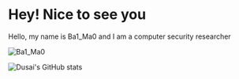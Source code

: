 # Hey! Nice to see you
Hello, my name is Ba1_Ma0 and I am a computer security researcher



![Ba1_Ma0](https://count.getloli.com/get/@baimao-box)

![Dusai's GitHub stats](https://github-readme-stats.vercel.app/api?username=baimao-box&show_icons=true&theme=radical)
